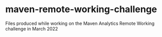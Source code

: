 # maven-remote-working-challenge
Files produced while working on the Maven Analytics Remote Working challenge in March 2022
